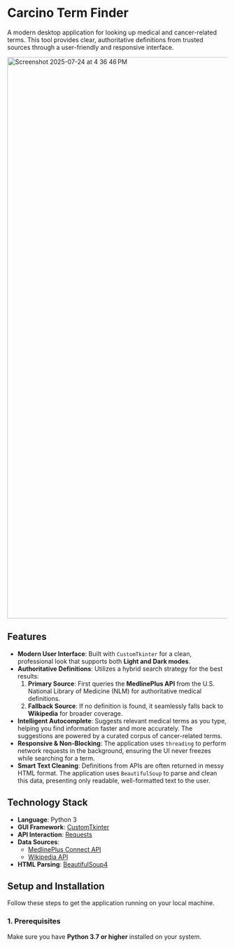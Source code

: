# Carcino Term Finder

A modern desktop application for looking up medical and cancer-related terms. This tool provides clear, authoritative definitions from trusted sources through a user-friendly and responsive interface.

<img width="2048" height="1280" alt="Screenshot 2025-07-24 at 4 36 46 PM" src="https://github.com/user-attachments/assets/bfcfb210-b6c3-43aa-b925-bb2882d3f305" />

## Features

-   **Modern User Interface**: Built with `CustomTkinter` for a clean, professional look that supports both **Light and Dark modes**.
-   **Authoritative Definitions**: Utilizes a hybrid search strategy for the best results:
    1.  **Primary Source**: First queries the **MedlinePlus API** from the U.S. National Library of Medicine (NLM) for authoritative medical definitions.
    2.  **Fallback Source**: If no definition is found, it seamlessly falls back to **Wikipedia** for broader coverage.
-   **Intelligent Autocomplete**: Suggests relevant medical terms as you type, helping you find information faster and more accurately. The suggestions are powered by a curated corpus of cancer-related terms.
-   **Responsive & Non-Blocking**: The application uses `threading` to perform network requests in the background, ensuring the UI never freezes while searching for a term.
-   **Smart Text Cleaning**: Definitions from APIs are often returned in messy HTML format. The application uses `BeautifulSoup` to parse and clean this data, presenting only readable, well-formatted text to the user.

## Technology Stack

-   **Language**: Python 3
-   **GUI Framework**: [CustomTkinter](https://github.com/TomSchimansky/CustomTkinter)
-   **API Interaction**: [Requests](https://pypi.org/project/requests/)
-   **Data Sources**:
    -   [MedlinePlus Connect API](https://medlineplus.gov/connect/service.html)
    -   [Wikipedia API](https://pypi.org/project/wikipedia/)
-   **HTML Parsing**: [BeautifulSoup4](https://pypi.org/project/beautifulsoup4/)

## Setup and Installation

Follow these steps to get the application running on your local machine.

### 1. Prerequisites

Make sure you have **Python 3.7 or higher** installed on your system.

